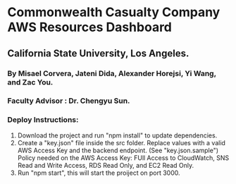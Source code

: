 
# Commonwealth Casualty Company AWS Resources Dashboard
## California State University, Los Angeles.

### By Misael Corvera, Jateni Dida, Alexander Horejsi, Yi Wang, and Zac You.
### Faculty Advisor : Dr. Chengyu Sun.

### Deploy Instructions:

1. Download the project and run "npm install" to update dependencies.
2. Create a "key.json" file inside the src folder. Replace values with a valid AWS Access Key and the backend endpoint. (See "key.json.sample")
Policy needed on the AWS Access Key: FUll Access to CloudWatch, SNS Read and Write Access, RDS Read Only, and EC2 Read Only. 
3. Run "npm start", this will start the proiject on port 3000.
